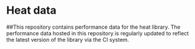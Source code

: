# Heat data
##This repository contains performance data for the heat library. The performance data hosted in this repository is regularly updated to reflect the latest version of the library via the CI system.
